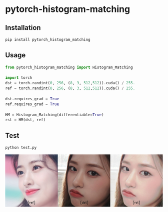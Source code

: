 # pytorch-histogram-matching

## Installation
```bash
pip install pytorch_histogram_matching
```

## Usage
```python
from pytorch_histogram_matching import Histogram_Matching

import torch
dst = torch.randint(0, 256, (8, 3, 512,512)).cuda() / 255.
ref = torch.randint(0, 256, (8, 3, 512,512)).cuda() / 255.

dst.requires_grad = True
ref.requires_grad = True

HM = Histogram_Matching(differentiable=True)
rst = HM(dst, ref)
```

## Test
```bash
python test.py
```
![img](src/total.jpg)